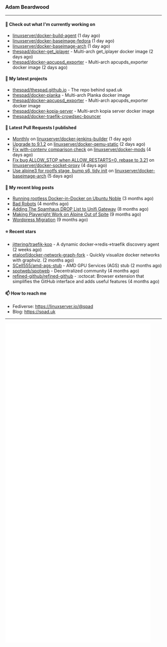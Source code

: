 ### Adam Beardwood
---
#### 👷 Check out what I'm currently working on

- [linuxserver/docker-build-agent](https://github.com/linuxserver/docker-build-agent) (1 day ago)
- [linuxserver/docker-baseimage-fedora](https://github.com/linuxserver/docker-baseimage-fedora) (1 day ago)
- [linuxserver/docker-baseimage-arch](https://github.com/linuxserver/docker-baseimage-arch) (1 day ago)
- [thespad/docker-get_iplayer](https://github.com/thespad/docker-get_iplayer) - Multi-arch get_iplayer docker image (2 days ago)
- [thespad/docker-apcupsd_exporter](https://github.com/thespad/docker-apcupsd_exporter) - Multi-arch apcupds_exporter docker image (2 days ago)

#### 🌱 My latest projects

- [thespad/thespad.github.io](https://github.com/thespad/thespad.github.io) - The repo behind spad.uk
- [thespad/docker-planka](https://github.com/thespad/docker-planka) - Multi-arch Planka docker image
- [thespad/docker-apcupsd_exporter](https://github.com/thespad/docker-apcupsd_exporter) - Multi-arch apcupds_exporter docker image
- [thespad/docker-kopia-server](https://github.com/thespad/docker-kopia-server) - Multi-arch kopia server docker image 
- [thespad/docker-traefik-crowdsec-bouncer](https://github.com/thespad/docker-traefik-crowdsec-bouncer)

#### 🔨 Latest Pull Requests I published

- [Monthly](https://github.com/linuxserver/docker-jenkins-builder/pull/316) on [linuxserver/docker-jenkins-builder](https://github.com/linuxserver/docker-jenkins-builder) (1 day ago)
- [Upgrade to 9.1.2](https://github.com/linuxserver/docker-qemu-static/pull/3) on [linuxserver/docker-qemu-static](https://github.com/linuxserver/docker-qemu-static) (2 days ago)
- [Fix with-contenv comparison check](https://github.com/linuxserver/docker-mods/pull/987) on [linuxserver/docker-mods](https://github.com/linuxserver/docker-mods) (4 days ago)
- [Fix bug ALLOW_STOP when ALLOW_RESTARTS=0, rebase to 3.21](https://github.com/linuxserver/docker-socket-proxy/pull/17) on [linuxserver/docker-socket-proxy](https://github.com/linuxserver/docker-socket-proxy) (4 days ago)
- [Use alpine3 for rootfs stage, bump s6, tidy init](https://github.com/linuxserver/docker-baseimage-arch/pull/34) on [linuxserver/docker-baseimage-arch](https://github.com/linuxserver/docker-baseimage-arch) (5 days ago)

#### 📜 My recent blog posts

- [Running rootless Docker-in-Docker on Ubuntu Noble](https://www.spad.uk/posts/rootless-dind-noble/) (3 months ago)
- [Bad Robots](https://www.spad.uk/posts/bad-robots/) (4 months ago)
- [Adding The Spamhaus DROP List to Unifi Gateway](https://www.spad.uk/posts/adding-spamhaus-drop-list-to-unifi-gateway/) (8 months ago)
- [Making Playwright Work on Alpine Out of Spite](https://www.spad.uk/posts/making-playwright-work-on-alpine-out-of-spite/) (9 months ago)
- [Wordpress Migration](https://www.spad.uk/posts/wordpress-migration/) (9 months ago)

#### ⭐ Recent stars

- [jittering/traefik-kop](https://github.com/jittering/traefik-kop) - A dynamic docker-&gt;redis-&gt;traefik discovery agent (2 weeks ago)
- [etaloof/docker-network-graph-fork](https://github.com/etaloof/docker-network-graph-fork) - Quickly visualize docker networks with graphviz. (2 months ago)
- [SCell555/amd-ags-stub](https://github.com/SCell555/amd-ags-stub) - AMD GPU Services (AGS) stub (2 months ago)
- [spotweb/spotweb](https://github.com/spotweb/spotweb) - Decentralized community (4 months ago)
- [refined-github/refined-github](https://github.com/refined-github/refined-github) - :octocat: Browser extension that simplifies the GitHub interface and adds useful features (4 months ago)

#### 📫 How to reach me
- Fediverse: https://linuxserver.io/@spad
- Blog: https://spad.uk
---
<img src="https://raw.githubusercontent.com/thespad/thespad/main/github-metrics.svg">
